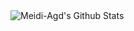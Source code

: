 <img  align="center" src="https://github-readme-stats.vercel.app/api?username=Meidi-Agd&&show_icons=true&theme=omni" alt="Meidi-Agd's Github Stats">
